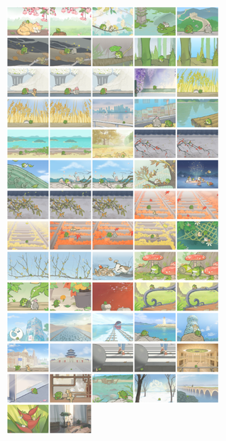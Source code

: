 <div style="display: flex; flex-wrap: wrap; justify-content: flex-start; font-size: 0; width: 100%;">
  <img src="https://raw.githubusercontent.com/APPIE777/notePic/main/TravelFrog/1746795297185.png" style="width: 19%; height: auto; margin-bottom: 2px;">
  <img src="https://raw.githubusercontent.com/APPIE777/notePic/main/TravelFrog/1746800057425.png" style="width: 19%; height: auto; margin-bottom: 2px;">
  <img src="https://raw.githubusercontent.com/APPIE777/notePic/main/TravelFrog/1746856981503.png" style="width: 19%; height: auto; margin-bottom: 2px;">
  <img src="https://raw.githubusercontent.com/APPIE777/notePic/main/TravelFrog/1746799984421.png" style="width: 19%; height: auto; margin-bottom: 2px;">
  <img src="https://raw.githubusercontent.com/APPIE777/notePic/main/TravelFrog/1746799981328.png" style="width: 19%; height: auto; margin-bottom: 2px;">
  <img src="https://raw.githubusercontent.com/APPIE777/notePic/main/TravelFrog/1746800054123.png" style="width: 19%; height: auto; margin-bottom: 2px;">
  <img src="https://raw.githubusercontent.com/APPIE777/notePic/main/TravelFrog/1746800012289.png" style="width: 19%; height: auto; margin-bottom: 2px;">
  <img src="https://raw.githubusercontent.com/APPIE777/notePic/main/TravelFrog/1746800049271.png" style="width: 19%; height: auto; margin-bottom: 2px;">
  <img src="https://raw.githubusercontent.com/APPIE777/notePic/main/TravelFrog/1746798200455.png" style="width: 19%; height: auto; margin-bottom: 2px;">
  <img src="https://raw.githubusercontent.com/APPIE777/notePic/main/TravelFrog/1746795323996.png" style="width: 19%; height: auto; margin-bottom: 2px;">
  <img src="https://raw.githubusercontent.com/APPIE777/notePic/main/TravelFrog/1746800037722.png" style="width: 19%; height: auto; margin-bottom: 2px;">
  <img src="https://raw.githubusercontent.com/APPIE777/notePic/main/TravelFrog/1746800000008.png" style="width: 19%; height: auto; margin-bottom: 2px;">
  <img src="https://raw.githubusercontent.com/APPIE777/notePic/main/TravelFrog/1746800024241.png" style="width: 19%; height: auto; margin-bottom: 2px;">
  <img src="https://raw.githubusercontent.com/APPIE777/notePic/main/TravelFrog/1746800032468.png" style="width: 19%; height: auto; margin-bottom: 2px;">
  <img src="https://raw.githubusercontent.com/APPIE777/notePic/main/TravelFrog/1746800047549.png" style="width: 19%; height: auto; margin-bottom: 2px;">
  <img src="https://raw.githubusercontent.com/APPIE777/notePic/main/TravelFrog/1746800044261.png" style="width: 19%; height: auto; margin-bottom: 2px;">
  <img src="https://raw.githubusercontent.com/APPIE777/notePic/main/TravelFrog/1746799996258.png" style="width: 19%; height: auto; margin-bottom: 2px;">
  <img src="https://raw.githubusercontent.com/APPIE777/notePic/main/TravelFrog/1746800039345.png" style="width: 19%; height: auto; margin-bottom: 2px;">
  <img src="https://raw.githubusercontent.com/APPIE777/notePic/main/TravelFrog/1746800007049.png" style="width: 19%; height: auto; margin-bottom: 2px;">
  <img src="https://raw.githubusercontent.com/APPIE777/notePic/main/TravelFrog/1746800029192.png" style="width: 19%; height: auto; margin-bottom: 2px;">
  <img src="https://raw.githubusercontent.com/APPIE777/notePic/main/TravelFrog/1746800030814.png" style="width: 19%; height: auto; margin-bottom: 2px;">
  <img src="https://raw.githubusercontent.com/APPIE777/notePic/main/TravelFrog/1746800027505.png" style="width: 19%; height: auto; margin-bottom: 2px;">
  <img src="https://raw.githubusercontent.com/APPIE777/notePic/main/TravelFrog/1746800050950.png" style="width: 19%; height: auto; margin-bottom: 2px;">
  <img src="https://raw.githubusercontent.com/APPIE777/notePic/main/TravelFrog/1746800052607.png" style="width: 19%; height: auto; margin-bottom: 2px;">
  <img src="https://raw.githubusercontent.com/APPIE777/notePic/main/TravelFrog/1746846404003.png" style="width: 19%; height: auto; margin-bottom: 2px;">
  <img src="https://raw.githubusercontent.com/APPIE777/notePic/main/TravelFrog/1746795310193.png" style="width: 19%; height: auto; margin-bottom: 2px;">
  <img src="https://raw.githubusercontent.com/APPIE777/notePic/main/TravelFrog/1746799986513.png" style="width: 19%; height: auto; margin-bottom: 2px;">
  <img src="https://raw.githubusercontent.com/APPIE777/notePic/main/TravelFrog/1746795316903.png" style="width: 19%; height: auto; margin-bottom: 2px;">
  <img src="https://raw.githubusercontent.com/APPIE777/notePic/main/TravelFrog/1746800010666.png" style="width: 19%; height: auto; margin-bottom: 2px;">
  <img src="https://raw.githubusercontent.com/APPIE777/notePic/main/TravelFrog/1746795303005.png" style="width: 19%; height: auto; margin-bottom: 2px;">
  <img src="https://raw.githubusercontent.com/APPIE777/notePic/main/TravelFrog/1746800020883.png" style="width: 19%; height: auto; margin-bottom: 2px;">
  <img src="https://raw.githubusercontent.com/APPIE777/notePic/main/TravelFrog/1746799988329.png" style="width: 19%; height: auto; margin-bottom: 2px;">
  <img src="https://raw.githubusercontent.com/APPIE777/notePic/main/TravelFrog/1746798202958.png" style="width: 19%; height: auto; margin-bottom: 2px;">
  <img src="https://raw.githubusercontent.com/APPIE777/notePic/main/TravelFrog/1746800001694.png" style="width: 19%; height: auto; margin-bottom: 2px;">
  <img src="https://raw.githubusercontent.com/APPIE777/notePic/main/TravelFrog/1746800008946.png" style="width: 19%; height: auto; margin-bottom: 2px;">
  <img src="https://raw.githubusercontent.com/APPIE777/notePic/main/TravelFrog/1746800015727.png" style="width: 19%; height: auto; margin-bottom: 2px;">
  <img src="https://raw.githubusercontent.com/APPIE777/notePic/main/TravelFrog/1746798192091.png" style="width: 19%; height: auto; margin-bottom: 2px;">
  <img src="https://raw.githubusercontent.com/APPIE777/notePic/main/TravelFrog/1746800005065.png" style="width: 19%; height: auto; margin-bottom: 2px;">
  <img src="https://raw.githubusercontent.com/APPIE777/notePic/main/TravelFrog/1746798217457.png" style="width: 19%; height: auto; margin-bottom: 2px;">
  <img src="https://raw.githubusercontent.com/APPIE777/notePic/main/TravelFrog/1746800014022.png" style="width: 19%; height: auto; margin-bottom: 2px;">
  <img src="https://raw.githubusercontent.com/APPIE777/notePic/main/TravelFrog/1746799990038.png" style="width: 19%; height: auto; margin-bottom: 2px;">
  <img src="https://raw.githubusercontent.com/APPIE777/notePic/main/TravelFrog/1746800035919.png" style="width: 19%; height: auto; margin-bottom: 2px;">
  <img src="https://raw.githubusercontent.com/APPIE777/notePic/main/TravelFrog/1746800003360.png" style="width: 19%; height: auto; margin-bottom: 2px;">
  <img src="https://raw.githubusercontent.com/APPIE777/notePic/main/TravelFrog/1746800055806.png" style="width: 19%; height: auto; margin-bottom: 2px;">
  <img src="https://raw.githubusercontent.com/APPIE777/notePic/main/TravelFrog/1746795300340.png" style="width: 19%; height: auto; margin-bottom: 2px;">
  <img src="https://raw.githubusercontent.com/APPIE777/notePic/main/TravelFrog/1746800042644.png" style="width: 19%; height: auto; margin-bottom: 2px;">
  <img src="https://raw.githubusercontent.com/APPIE777/notePic/main/TravelFrog/1746800022574.png" style="width: 19%; height: auto; margin-bottom: 2px;">
  <img src="https://raw.githubusercontent.com/APPIE777/notePic/main/TravelFrog/1746798194808.png" style="width: 19%; height: auto; margin-bottom: 2px;">
  <img src="https://raw.githubusercontent.com/APPIE777/notePic/main/TravelFrog/1746866449135.png" style="width: 19%; height: auto; margin-bottom: 2px;">
  <img src="https://raw.githubusercontent.com/APPIE777/notePic/main/TravelFrog/1746798205317.png" style="width: 19%; height: auto; margin-bottom: 2px;">
  <img src="https://raw.githubusercontent.com/APPIE777/notePic/main/TravelFrog/1746800041063.png" style="width: 19%; height: auto; margin-bottom: 2px;">
  <img src="https://raw.githubusercontent.com/APPIE777/notePic/main/TravelFrog/1746800025879.png" style="width: 19%; height: auto; margin-bottom: 2px;">
  <img src="https://raw.githubusercontent.com/APPIE777/notePic/main/TravelFrog/1746856978773.png" style="width: 19%; height: auto; margin-bottom: 2px;">
  <img src="https://raw.githubusercontent.com/APPIE777/notePic/main/TravelFrog/1746798188973.png" style="width: 19%; height: auto; margin-bottom: 2px;">
  <img src="https://raw.githubusercontent.com/APPIE777/notePic/main/TravelFrog/1746798220146.png" style="width: 19%; height: auto; margin-bottom: 2px;">
  <img src="https://raw.githubusercontent.com/APPIE777/notePic/main/TravelFrog/1746800034191.png" style="width: 19%; height: auto; margin-bottom: 2px;">
  <img src="https://raw.githubusercontent.com/APPIE777/notePic/main/TravelFrog/1746800059053.png" style="width: 19%; height: auto; margin-bottom: 2px;">
  <img src="https://raw.githubusercontent.com/APPIE777/notePic/main/TravelFrog/1746800017406.png" style="width: 19%; height: auto; margin-bottom: 2px;">
  <img src="https://raw.githubusercontent.com/APPIE777/notePic/main/TravelFrog/1746799991739.png" style="width: 19%; height: auto; margin-bottom: 2px;">
  <img src="https://raw.githubusercontent.com/APPIE777/notePic/main/TravelFrog/1746798226876.png" style="width: 19%; height: auto; margin-bottom: 2px;">
  <img src="https://raw.githubusercontent.com/APPIE777/notePic/main/TravelFrog/1746798222203.png" style="width: 19%; height: auto; margin-bottom: 2px;">
  <img src="https://raw.githubusercontent.com/APPIE777/notePic/main/TravelFrog/1746800019097.png" style="width: 19%; height: auto; margin-bottom: 2px;">
  <img src="https://raw.githubusercontent.com/APPIE777/notePic/main/TravelFrog/1746799993406.png" style="width: 19%; height: auto; margin-bottom: 2px;">
  <img src="https://raw.githubusercontent.com/APPIE777/notePic/main/TravelFrog/1746798197559.png" style="width: 19%; height: auto; margin-bottom: 2px;">
  <img src="https://raw.githubusercontent.com/APPIE777/notePic/main/TravelFrog/1746800045882.png" style="width: 19%; height: auto; margin-bottom: 2px;">
  <img src="https://raw.githubusercontent.com/APPIE777/notePic/main/TravelFrog/1746798224405.png" style="width: 19%; height: auto; margin-bottom: 2px;">
  <img src="https://raw.githubusercontent.com/APPIE777/notePic/main/TravelFrog/1746799998171.png" style="width: 19%; height: auto; margin-bottom: 2px;">
</div>
